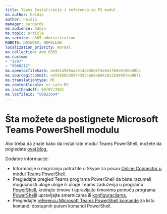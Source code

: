 ```yaml
---
title: Teams Instaliranje i referenca za PS modul
ms.author: heidip
author: heidip
manager: serdards
ms.audience: Admin
ms.topic: article
ms.service: o365-administration
ROBOTS: NOINDEX, NOFOLLOW
localization_priority: Normal
ms.collection: Adm_O365
ms.custom:
- "1787"
- "9000212"
ms.openlocfilehash: ae462a989aaa514ae30d6f4a9a1fb9e8196e40bc
ms.sourcegitcommit: ae556b6b26974392ca68a68426a2b40967ae0071
ms.translationtype: MT
ms.contentlocale: sr-Latn-RS
ms.lasthandoff: 09/07/2021
ms.locfileid: "58923604"
---
```

# <a name="what-you-can-accomplish-with-microsoft-teams-powershell-module"></a>Šta možete da postignete Microsoft Teams PowerShell modulu

Ako treba da znate kako da instalirate modul Teams PowerShell, možete da pogledate [ovaj blog.](https://blogs.technet.microsoft.com/skypehybridguy/2017/11/07/microsoft-teams-powershell-support/)

Dodatne informacije:

- Informacije o migriranju potražite u Skype za posao [Online Connector u modul Teams PowerShell.](https://docs.microsoft.com/microsoftteams/teams-powershell-move-from-sfbo#how-to-migrate)
- Pregledajte pregled Teams programa PowerShell da biste razumeli mogućnosti uloge uloge ili uloge Teams zaduženja u programu [](https://docs.microsoft.com/MicrosoftTeams/using-admin-roles) [PowerShell,](https://docs.microsoft.com/MicrosoftTeams/teams-powershell-overview) kreirajte timove i upravljajte timovima pomoću programa [](https://docs.microsoft.com/MicrosoftTeams/teams-powershell-overview#managing-policies-via-powershell) [PowerShell](https://docs.microsoft.com/MicrosoftTeams/teams-powershell-overview#creating-and-managing-teams-via-powershell)i upravljajte smernicama ili [konfiguracijama.](https://docs.microsoft.com/MicrosoftTeams/teams-powershell-overview#managing-configurations-via-powershell) 
- Pregledajte [referencu Microsoft Teams PowerShell komande](https://docs.microsoft.com/powershell/module/teams/?view=teams-ps) za listu komandi dostupnih putem komandi PowerShell. 
